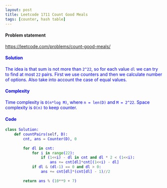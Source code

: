 ```yaml
---
layout: post
title: Leetcode 1711 Count Good Meals
tags: [counter, hash table]
---
```


#### Problem statement

<a href="https://leetcode.com/problems/count-good-meals/"> <font color = blue>https://leetcode.com/problems/count-good-meals/

#### Solution
The idea is that sum is not more than `2^22`, so for each value `dl` we can try to find at most `22` pairs. First we use counters and then we calculate number of options. Also take into account the case of equal values.

#### Complexity
Time complexity is `O(n*log M)`, where `n = len(D)` and `M = 2^22`. Space complexity is `O(n)` to keep counter.

#### Code
```python
class Solution:
    def countPairs(self, D):
        cnt, ans = Counter(D), 0
        
        for dl in cnt:
            for i in range(22):
                if (1<<i) - dl in cnt and dl * 2 < (1<<i):
                    ans += cnt[dl]*cnt[(1<<i) - dl]
            if dl & (dl-1) == 0 and dl > 0:
                ans += cnt[dl]*(cnt[dl] - 1)//2
            
        return ans % (10**9 + 7)
```